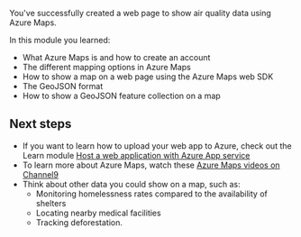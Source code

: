 You've successfully created a web page to show air quality data using Azure Maps.

In this module you learned:

* What Azure Maps is and how to create an account
* The different mapping options in Azure Maps
* How to show a map on a web page using the Azure Maps web SDK
* The GeoJSON format
* How to show a GeoJSON feature collection on a map

## Next steps

* If you want to learn how to upload your web app to Azure, check out the Learn module [Host a web application with Azure App service](https://docs.microsoft.com/learn/modules/host-a-web-app-with-azure-app-service/)
* To learn more about Azure Maps, watch these [Azure Maps videos on Channel9](https://channel9.msdn.com/Search?term=%22azure%20maps%22)
* Think about other data you could show on a map, such as:
  * Monitoring homelessness rates compared to the availability of shelters
  * Locating nearby medical facilities
  * Tracking deforestation.
